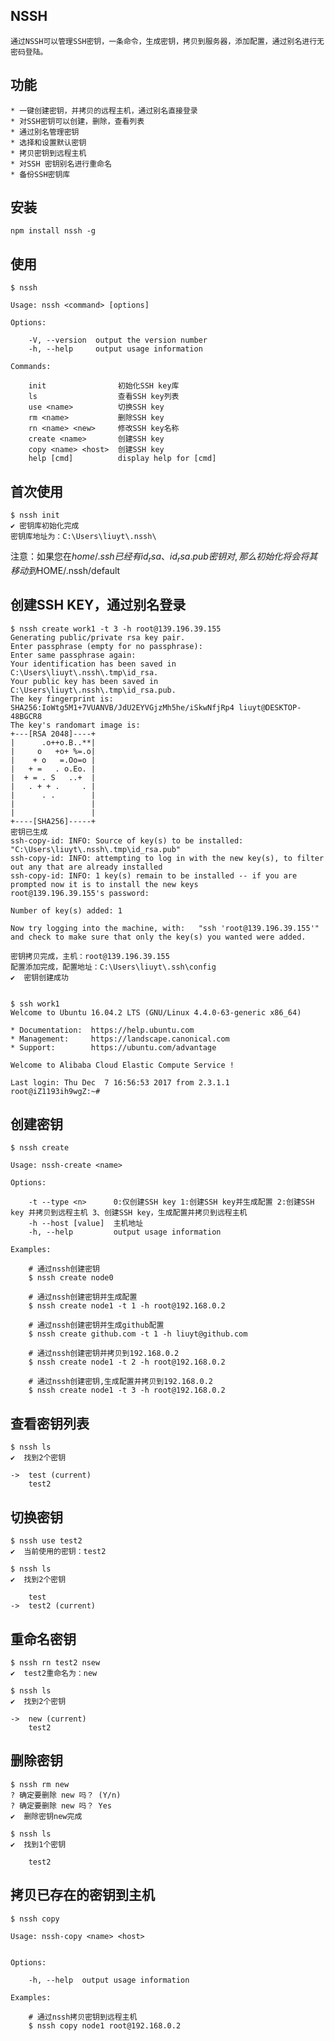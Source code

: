 ## NSSH

    通过NSSH可以管理SSH密钥，一条命令，生成密钥，拷贝到服务器，添加配置，通过别名进行无密码登陆。

## 功能

    * 一键创建密钥，并拷贝的远程主机，通过别名直接登录
    * 对SSH密钥可以创建，删除，查看列表
    * 通过别名管理密钥
    * 选择和设置默认密钥
    * 拷贝密钥到远程主机
    * 对SSH 密钥别名进行重命名
    * 备份SSH密钥库

## 安装

    npm install nssh -g

## 使用

    $ nssh

    Usage: nssh <command> [options]

    Options:

        -V, --version  output the version number
        -h, --help     output usage information

    Commands:

        init                初始化SSH key库
        ls                  查看SSH key列表
        use <name>          切换SSH key
        rm <name>           删除SSH key
        rn <name> <new>     修改SSH key名称
        create <name>       创建SSH key
        copy <name> <host>  创建SSH key
        help [cmd]          display help for [cmd]

## 首次使用

    $ nssh init
    ✔ 密钥库初始化完成
    密钥库地址为：C:\Users\liuyt\.nssh\

注意：如果您在$home/.ssh已经有id_rsa、id_rsa.pub密钥对,那么初始化将会将其移动到$HOME/.nssh/default

## 创建SSH KEY，通过别名登录

    $ nssh create work1 -t 3 -h root@139.196.39.155
    Generating public/private rsa key pair.
    Enter passphrase (empty for no passphrase):
    Enter same passphrase again:
    Your identification has been saved in C:\Users\liuyt\.nssh\.tmp\id_rsa.
    Your public key has been saved in C:\Users\liuyt\.nssh\.tmp\id_rsa.pub.
    The key fingerprint is:
    SHA256:IoWtg5M1+7VUANVB/JdU2EYVGjzMh5he/iSkwNfjRp4 liuyt@DESKTOP-48BGCR8
    The key's randomart image is:
    +---[RSA 2048]----+
    |      .o++o.B..**|
    |     o   +o+ %=.o|
    |    + o   =.Oo=o |
    |   + =   . o.Eo. |
    |  + = . S   ..+  |
    |   . + + .     . |
    |      . .        |
    |                 |
    |                 |
    +----[SHA256]-----+
    密钥已生成
    ssh-copy-id: INFO: Source of key(s) to be installed: "C:\Users\liuyt\.nssh\.tmp\id_rsa.pub"
    ssh-copy-id: INFO: attempting to log in with the new key(s), to filter out any that are already installed
    ssh-copy-id: INFO: 1 key(s) remain to be installed -- if you are prompted now it is to install the new keys
    root@139.196.39.155's password:

    Number of key(s) added: 1

    Now try logging into the machine, with:   "ssh 'root@139.196.39.155'"
    and check to make sure that only the key(s) you wanted were added.

    密钥拷贝完成，主机：root@139.196.39.155
    配置添加完成，配置地址：C:\Users\liuyt\.ssh\config
    ✔  密钥创建成功


    $ ssh work1
    Welcome to Ubuntu 16.04.2 LTS (GNU/Linux 4.4.0-63-generic x86_64)

    * Documentation:  https://help.ubuntu.com
    * Management:     https://landscape.canonical.com
    * Support:        https://ubuntu.com/advantage

    Welcome to Alibaba Cloud Elastic Compute Service !

    Last login: Thu Dec  7 16:56:53 2017 from 2.3.1.1
    root@iZ1193ih9wgZ:~#


## 创建密钥

    $ nssh create

    Usage: nssh-create <name>

    Options:

        -t --type <n>      0:仅创建SSH key 1:创建SSH key并生成配置 2:创建SSH key 并拷贝到远程主机 3、创建SSH key，生成配置并拷贝到远程主机
        -h --host [value]  主机地址
        -h, --help         output usage information

    Examples:

        # 通过nssh创建密钥
        $ nssh create node0

        # 通过nssh创建密钥并生成配置
        $ nssh create node1 -t 1 -h root@192.168.0.2

        # 通过nssh创建密钥并生成github配置
        $ nssh create github.com -t 1 -h liuyt@github.com

        # 通过nssh创建密钥并拷贝到192.168.0.2
        $ nssh create node1 -t 2 -h root@192.168.0.2

        # 通过nssh创建密钥,生成配置并拷贝到192.168.0.2
        $ nssh create node1 -t 3 -h root@192.168.0.2

## 查看密钥列表

    $ nssh ls
    ✔  找到2个密钥

    ->  test (current)
        test2

## 切换密钥

    $ nssh use test2
    ✔  当前使用的密钥：test2

    $ nssh ls
    ✔  找到2个密钥

        test
    ->  test2 (current)


## 重命名密钥

    $ nssh rn test2 nsew
    ✔  test2重命名为：new

    $ nssh ls
    ✔  找到2个密钥

    ->  new (current)
        test2

## 删除密钥

    $ nssh rm new
    ? 确定要删除 new 吗？ (Y/n)
    ? 确定要删除 new 吗？ Yes
    ✔  删除密钥new完成

    $ nssh ls
    ✔  找到1个密钥

        test2

## 拷贝已存在的密钥到主机

    $ nssh copy

    Usage: nssh-copy <name> <host>


    Options:

        -h, --help  output usage information

    Examples:

        # 通过nssh拷贝密钥到远程主机
        $ nssh copy node1 root@192.168.0.2
